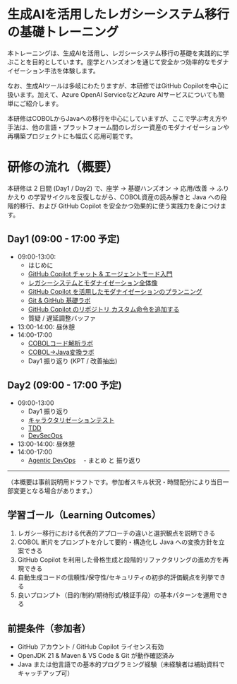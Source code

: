 # 生成AIを活用したレガシーシステム移行の基礎トレーニング

本トレーニングは、生成AIを活用し、レガシーシステム移行の基礎を実践的に学ぶことを目的としています。座学とハンズオンを通じて安全かつ効率的なモダナイゼーション手法を体験します。

なお、生成AIツールは多岐にわたりますが、本研修ではGitHub Copilotを中心に扱います。加えて、Azure OpenAI ServiceなどAzure AIサービスについても簡単にご紹介します。

本研修はCOBOLからJavaへの移行を中心にしていますが、ここで学ぶ考え方や手法は、他の言語・プラットフォーム間のレガシー資産のモダナイゼーションや再構築プロジェクトにも幅広く応用可能です。

# 研修の流れ（概要）
本研修は 2 日間 (Day1 / Day2) で、座学 → 基礎ハンズオン → 応用/改善 → ふりかえり の学習サイクルを反復しながら、COBOL資産の読み解きと Java への段階的移行、および GitHub Copilot を安全かつ効果的に使う実践力を身につけます。

## Day1 (09:00 - 17:00 予定)

- 09:00-13:00:
  - はじめに
  - [GitHub Copilot チャット & エージェントモード入門](1-github-copilot-intro.md)
  - [レガシーシステムとモダナイゼーション全体像](2-legacy-modernization-overview.md)
  - [GitHub Copilot を活用したモダナイゼーションのプランニング](3-planning-for-modernization.md)
  - [Git & GitHub 基礎ラボ](4-git-github-basics.md)
  - [GitHub Copilot のリポジトリ カスタム命令を追加する](5-copilot-instructions.md)
  - 質疑 / 遅延調整バッファ
- 13:00-14:00: 昼休憩
- 14:00-17:00
  - [COBOLコード解析ラボ](6-understanding-existing-cobol-code.md)
  - [COBOL→Java変換ラボ](7-cobol-to-java-lab.md)
  - Day1 振り返り (KPT / 改善抽出)

## Day2 (09:00 - 17:00 予定)

- 09:00-13:00
  - Day1 振り返り
  - [キャラクタリゼーションテスト](8-characterization-testing.md)
  - [TDD](9-tdd.md)
  - [DevSecOps](10-devsecops.md)
- 13:00-14:00: 昼休憩
- 14:00-17:00
  - [Agentic DevOps](11-agentic-devops.md)
　- まとめ と 振り返り

---
（本概要は事前説明用ドラフトです。参加者スキル状況・時間配分により当日一部変更となる場合があります。）

## 学習ゴール（Learning Outcomes）
1. レガシー移行における代表的アプローチの違いと選択観点を説明できる
2. COBOL 断片をプロンプトを介して要約・構造化し Java への変換方針を立案できる
3. GitHub Copilot を利用した骨格生成と段階的リファクタリングの進め方を再現できる
4. 自動生成コードの信頼性/保守性/セキュリティの初歩的評価観点を列挙できる
5. 良いプロンプト（目的/制約/期待形式/検証手段）の基本パターンを運用できる

## 前提条件（参加者）
- GitHub アカウント / GitHub Copilot ライセンス有効
- OpenJDK 21 & Maven & VS Code & Git が動作確認済み
- Java または他言語での基本的プログラミング経験（未経験者は補助資料でキャッチアップ可）
